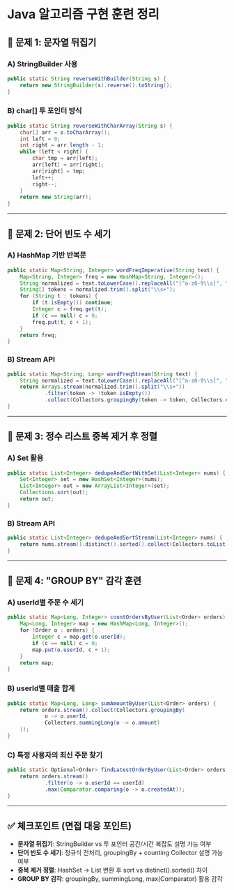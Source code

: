 
# Java 알고리즘 구현 훈련 정리

## 📌 문제 1: 문자열 뒤집기
### A) StringBuilder 사용
```java
public static String reverseWithBuilder(String s) {
    return new StringBuilder(s).reverse().toString();
}
```

### B) char[] 투 포인터 방식
```java
public static String reverseWithCharArray(String s) {
    char[] arr = s.toCharArray();
    int left = 0;
    int right = arr.length - 1;
    while (left < right) {
        char tmp = arr[left];
        arr[left] = arr[right];
        arr[right] = tmp;
        left++;
        right--;
    }
    return new String(arr);
}
```

---

## 📌 문제 2: 단어 빈도 수 세기
### A) HashMap 기반 반복문
```java
public static Map<String, Integer> wordFreqImperative(String text) {
    Map<String, Integer> freq = new HashMap<String, Integer>();
    String normalized = text.toLowerCase().replaceAll("[^a-z0-9\\s]", " ");
    String[] tokens = normalized.trim().split("\\s+");
    for (String t : tokens) {
        if (t.isEmpty()) continue;
        Integer c = freq.get(t);
        if (c == null) c = 0;
        freq.put(t, c + 1);
    }
    return freq;
}
```

### B) Stream API
```java
public static Map<String, Long> wordFreqStream(String text) {
    String normalized = text.toLowerCase().replaceAll("[^a-z0-9\\s]", " ");
    return Arrays.stream(normalized.trim().split("\\s+"))
            .filter(token -> !token.isEmpty())
            .collect(Collectors.groupingBy(token -> token, Collectors.counting()));
}
```

---

## 📌 문제 3: 정수 리스트 중복 제거 후 정렬
### A) Set 활용
```java
public static List<Integer> dedupeAndSortWithSet(List<Integer> nums) {
    Set<Integer> set = new HashSet<Integer>(nums);
    List<Integer> out = new ArrayList<Integer>(set);
    Collections.sort(out);
    return out;
}
```

### B) Stream API
```java
public static List<Integer> dedupeAndSortStream(List<Integer> nums) {
    return nums.stream().distinct().sorted().collect(Collectors.toList());
}
```

---

## 📌 문제 4: "GROUP BY" 감각 훈련
### A) userId별 주문 수 세기
```java
public static Map<Long, Integer> countOrdersByUser(List<Order> orders) {
    Map<Long, Integer> map = new HashMap<Long, Integer>();
    for (Order o : orders) {
        Integer c = map.get(o.userId);
        if (c == null) c = 0;
        map.put(o.userId, c + 1);
    }
    return map;
}
```

### B) userId별 매출 합계
```java
public static Map<Long, Long> sumAmountByUser(List<Order> orders) {
    return orders.stream().collect(Collectors.groupingBy(
            o -> o.userId,
            Collectors.summingLong(o -> o.amount)
    ));
}
```

### C) 특정 사용자의 최신 주문 찾기
```java
public static Optional<Order> findLatestOrderByUser(List<Order> orders, long userId) {
    return orders.stream()
            .filter(o -> o.userId == userId)
            .max(Comparator.comparing(o -> o.createdAt));
}
```

---

## ✅ 체크포인트 (면접 대응 포인트)
- **문자열 뒤집기**: StringBuilder vs 투 포인터 공간/시간 복잡도 설명 가능 여부
- **단어 빈도 수 세기**: 정규식 전처리, groupingBy + counting Collector 설명 가능 여부
- **중복 제거 정렬**: HashSet → List 변환 후 sort vs distinct().sorted() 차이
- **GROUP BY 감각**: groupingBy, summingLong, max(Comparator) 활용 감각
